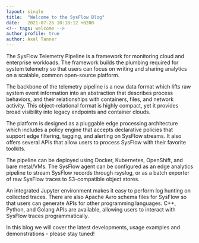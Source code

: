 ```yaml
---
layout: single
title:  "Welcome to the SysFlow Blog"
date:   2021-07-26 10:18:12 +0200
<!-- tags: welcome -->
author_profile: true
author: Axel Tanner
---
```


The SysFlow Telemetry Pipeline is a framework for monitoring cloud and enterprise workloads. The framework builds the plumbing required for system telemetry so that users can focus on writing and sharing analytics on a scalable, common open-source platform.

The backbone of the telemetry pipeline is a new data format which lifts raw system event information into an abstraction that describes process behaviors, and their relationships with containers, files, and network activity. This object-relational format is highly compact, yet it provides broad visibility into legacy endpoints and container clouds.

The platform is designed as a pluggable edge processing architecture which includes a policy engine that accepts declarative policies that support edge filtering, tagging, and alerting on SysFlow streams. It also offers several APIs that allow users to process SysFlow with their favorite toolkits.

The pipeline can be deployed using Docker, Kubernetes, OpenShift, and bare metal/VMs. The SysFlow agent can be configured as an edge analytics pipeline to stream SysFlow records through rsyslog, or as a batch exporter of raw SysFlow traces to S3-compatible object stores.

An integrated Jupyter environment makes it easy to perform log hunting on collected traces. There are also Apache Avro schema files for SysFlow so that users can generate APIs for other programming languages. C++, Python, and Golang APIs are available, allowing users to interact with SysFlow traces programmatically.

In this blog we will cover the latest developments, usage examples and demonstrations - please stay tuned!
